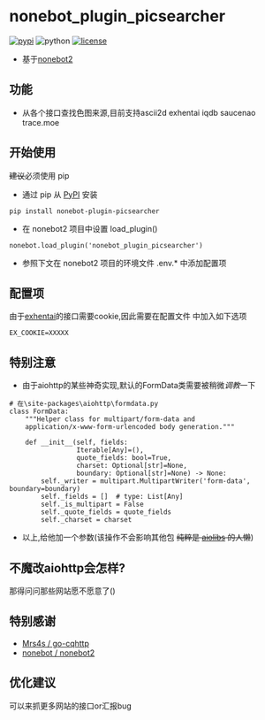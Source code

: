# nonebot_plugin_picsearcher
[![pypi](https://img.shields.io/pypi/v/nonebot-plugin-picsearcher.svg)](https://pypi.org/project/nonebot_plugin_picsearcher/) ![python](https://img.shields.io/badge/python-3.7+-blue.svg)
[![license](https://img.shields.io/github/license/synodriver/nonebot_plugin_picsearcher.svg)](https://raw.githubusercontent.com/synodriver/nonebot_plugin_picsearcher/main/LICENSE)

- 基于[nonebot2](https://github.com/nonebot/nonebot2)

## 功能

- 从各个接口查找色图来源,目前支持ascii2d exhentai iqdb saucenao trace.moe

## 开始使用

~~建议~~必须使用 pip

- 通过 pip 从 [PyPI](https://pypi.org/project/nonebot_plugin_picsearcher/) 安装

``` {.sourceCode .bash}
pip install nonebot-plugin-picsearcher
```

- 在 nonebot2 项目中设置 load\_plugin()

``` {.sourceCode .python}
nonebot.load_plugin('nonebot_plugin_picsearcher')
```

- 参照下文在 nonebot2 项目的环境文件 .env.\* 中添加配置项

## 配置项

由于[exhentai](https://exhentai.org)的接口需要cookie,因此需要在配置文件
中加入如下选项
```
EX_COOKIE=XXXXX
```

## 特别注意
- 由于aiohttp的某些神奇实现,默认的FormData类需要被稍微*调教*一下
``` {.sourceCode .python}
# 在\site-packages\aiohttp\formdata.py
class FormData:
    """Helper class for multipart/form-data and
    application/x-www-form-urlencoded body generation."""

    def __init__(self, fields:
                 Iterable[Any]=(),
                 quote_fields: bool=True,
                 charset: Optional[str]=None,
                 boundary: Optional[str]=None) -> None:
        self._writer = multipart.MultipartWriter('form-data', boundary=boundary)
        self._fields = []  # type: List[Any]
        self._is_multipart = False
        self._quote_fields = quote_fields
        self._charset = charset
```
- 以上,给他加一个参数(该操作不会影响其他包 ~~纯粹是 [aiolibs](https://github.com/aio-libs) 的人懒~~)

## 不魔改aiohttp会怎样?

那得问问那些网站愿不愿意了()

## 特别感谢

- [Mrs4s / go-cqhttp](https://github.com/Mrs4s/go-cqhttp)
- [nonebot / nonebot2](https://github.com/nonebot/nonebot2)

## 优化建议

可以来抓更多网站的接口or汇报bug